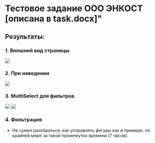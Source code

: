 # Тестовое задание ООО ЭНКОСТ [описана в task.docx]"
## Результаты:
### 1. Внешний вид страницы
<img src="https://i.imgur.com/Z5464H8.png">

### 2. При наведении
<img src="https://i.imgur.com/uwOHfLE.png">

### 3. MultiSelect для фильтров
<img src="https://i.imgur.com/vo7oVbN.png">
<img src="https://i.imgur.com/owXOYtP.png">

### 4. Фильтрация
* Не сумел разобраться, как упправлять фигуры как в примере, по крайней мере за такой промежуток времени (7 часов).